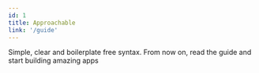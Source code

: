 ```yaml
---
id: 1
title: Approachable
link: '/guide'
---
```


Simple, clear and boilerplate free syntax.
From now on, read the guide and start building amazing apps
